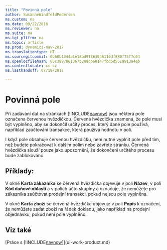 ```yaml
---
title: "Povinná pole"
author: SusanneWindfeldPedersen
ms.custom: na
ms.date: 09/22/2016
ms.reviewer: na
ms.suite: na
ms.tgt_pltfrm: na
ms.topic: article
ms.prod: dynamics-nav-2017
ms.translationtype: HT
ms.sourcegitcommit: 6b60b1344a1e18ad91863046110df880f75f7c04
ms.openlocfilehash: 85c3897861367b2e8bb60147fbd5d5519913a4eb
ms.contentlocale: cs-cz
ms.lasthandoff: 07/19/2017

---
```

    
# <a name="mandatory-fields"></a>Povinná pole
Při zadávání dat na stránkách [!INCLUDE[navnow](includes/navnow_md.md)] jsou některá pole označena červenou hvězdičkou. Červená hvězdička znamená, že pole musí být vyplněno, aby se dokončil určitý proces, který dané pole používá, například zaúčtování transakce, která používá hodnotu v poli. 

I když pole obsahuje červenou hvězdičku, není nutné vyplnit pole před tím, než budete pokračovat k dalším polím nebo zavřete stránku. Červená hvězdička slouží pouze jako upozornění, že dokončení určitého procesu bude zablokováno.  

## <a name="examples"></a>Příklady: 
V okně **Karta zákazníka** se červená hvězdička objevuje v poli **Název**, v poli **Kód daňové oblasti** a v polích účto skupiny a označuje, že nemůžete pro zákazníka zaúčtovat prodejní transakci, pokud nejsou pole vyplněna.

V okně **Karta zboží** se červená hvězdička objevuje v poli **Popis** k označení, že nemůžete zadat zboží na řádek dokladu, jako například na prodejní objednávku, pokud není pole vyplněno. 

## <a name="see-also"></a>Viz také
[Práce s [!INCLUDE[navnow](includes/navnow_md.md)]](ui-work-product.md) 


